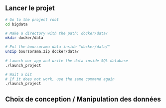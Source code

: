 ## Lancer le projet
```sh
# Go to the project root
cd bigdata

# Make a directory with the path: docker/data/
mkdir docker/data

# Put the boursorama data inside "docker/data/"
unzip boursorama.zip docker/data/
 
# Launch our app and write the data inside SQL database
./launch_project

# Wait a bit
# If it does not work, use the same command again
./launch_project
```
## Choix de conception / Manipulation des données
